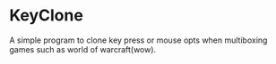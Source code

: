 # KeyClone
A simple program to clone key press or mouse opts when multiboxing games such as world of warcraft(wow). 
